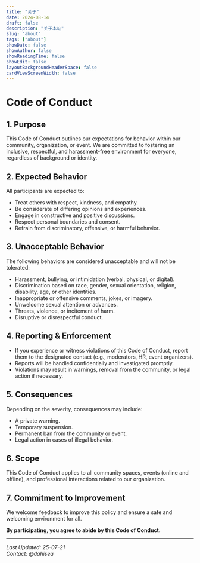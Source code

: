 ```yaml
---
title: "关于"
date: 2024-08-14
draft: false
description: "关于本站"
slug: "about"
tags: ["about"]
showDate: false
showAuthor: false
showReadingTime: false
showEdit: false
layoutBackgroundHeaderSpace: false
cardViewScreenWidth: false
---
```

# **Code of Conduct**  

## **1. Purpose**  
This Code of Conduct outlines our expectations for behavior within our community, organization, or event. We are committed to fostering an inclusive, respectful, and harassment-free environment for everyone, regardless of background or identity.  

## **2. Expected Behavior**  
All participants are expected to:  
- Treat others with respect, kindness, and empathy.  
- Be considerate of differing opinions and experiences.  
- Engage in constructive and positive discussions.  
- Respect personal boundaries and consent.  
- Refrain from discriminatory, offensive, or harmful behavior.  

## **3. Unacceptable Behavior**  
The following behaviors are considered unacceptable and will not be tolerated:  
- Harassment, bullying, or intimidation (verbal, physical, or digital).  
- Discrimination based on race, gender, sexual orientation, religion, disability, age, or other identities.  
- Inappropriate or offensive comments, jokes, or imagery.  
- Unwelcome sexual attention or advances.  
- Threats, violence, or incitement of harm.  
- Disruptive or disrespectful conduct.  

## **4. Reporting & Enforcement**  
- If you experience or witness violations of this Code of Conduct, report them to the designated contact (e.g., moderators, HR, event organizers).  
- Reports will be handled confidentially and investigated promptly.  
- Violations may result in warnings, removal from the community, or legal action if necessary.  

## **5. Consequences**  
Depending on the severity, consequences may include:  
- A private warning.  
- Temporary suspension.  
- Permanent ban from the community or event.  
- Legal action in cases of illegal behavior.  

## **6. Scope**  
This Code of Conduct applies to all community spaces, events (online and offline), and professional interactions related to our organization.  

## **7. Commitment to Improvement**  
We welcome feedback to improve this policy and ensure a safe and welcoming environment for all.  

**By participating, you agree to abide by this Code of Conduct.**  

---  
*Last Updated: 25-07-21*  
*Contact: @dahisea*  
